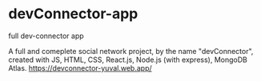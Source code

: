 # devConnector-app
 full dev-connector app

A full and comeplete social network project, by the name "devConnector", created with JS, HTML, CSS, React.js, Node.js (with express), MongoDB Atlas.
 https://devconnector-yuval.web.app/
